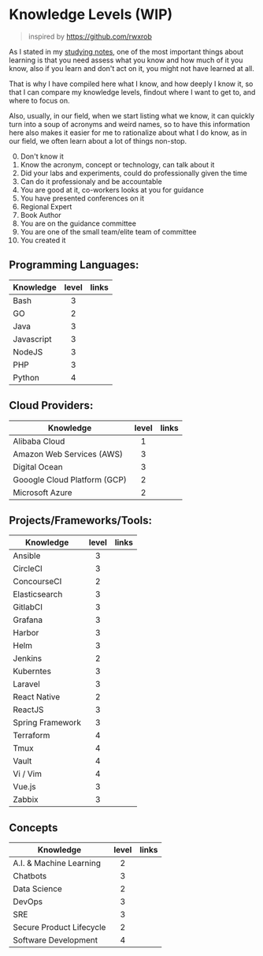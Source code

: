# Knowledge Levels (WIP)
> inspired by https://github.com/rwxrob

As I stated in my [studying notes](./notes/studying.md), one of the most important things about learning is that you need assess what you know and how much of it you know, also if you learn and don't act on it, you might not have learned at all.

That is why I have compiled here what I know, and how deeply I know it, so that I can compare my knowledge levels, findout where I want to get to, and where to focus on.

Also, usually, in our field, when we start listing what we know, it can quickly turn into a soup of acronyms and weird names, so to have this information here also makes it easier for me to rationalize about what I do know, as in our field, we often learn about a lot of things non-stop.

0. Don't know it
1. Know the acronym, concept or technology, can talk about it
2. Did your labs and experiments, could do professionally given the time
3. Can do it professionaly and be accountable
4. You are good at it, co-workers looks at you for guidance
5. You have presented conferences on it
6. Regional Expert
7. Book Author
8. You are on the guidance committee
9. You are one of the small team/elite team of committee
10. You created it

## Programming Languages:
| Knowledge  | level | links |
|------------|:-----:|-------|
| Bash       |   3   |       |
| GO         |   2   |       |
| Java       |   3   |       |
| Javascript |   3   |       |
| NodeJS     |   3   |       |
| PHP        |   3   |       |
| Python     |   4   |       |

## Cloud Providers:
| Knowledge                    | level | links |
|------------------------------|:-----:|-------|
| Alibaba Cloud                |   1   |       |
| Amazon Web Services (AWS)    |   3   |       |
| Digital Ocean                |   3   |       |
| Gooogle Cloud Platform (GCP) |   2   |       |
| Microsoft Azure              |   2   |       |

## Projects/Frameworks/Tools:
| Knowledge        | level | links |
|------------------|:-----:|-------|
| Ansible          |   3   |       |
| CircleCI         |   3   |       |
| ConcourseCI      |   2   |       |
| Elasticsearch    |   3   |       |
| GitlabCI         |   3   |       |
| Grafana          |   3   |       |
| Harbor           |   3   |       |
| Helm             |   3   |       |
| Jenkins          |   2   |       |
| Kuberntes        |   3   |       |
| Laravel          |   3   |       |
| React Native     |   2   |       |
| ReactJS          |   3   |       |
| Spring Framework |   3   |       |
| Terraform        |   4   |       |
| Tmux             |   4   |       |
| Vault            |   4   |       |
| Vi / Vim         |   4   |       |
| Vue.js           |   3   |       |
| Zabbix           |   3   |       |

## Concepts
| Knowledge                | level | links |
|--------------------------|:-----:|-------|
| A.I. & Machine Learning  |   2   |       |
| Chatbots                 |   3   |       |
| Data Science             |   2   |       |
| DevOps                   |   3   |       |
| SRE                      |   3   |       |
| Secure Product Lifecycle |   2   |       |
| Software Development     |   4   |       |
